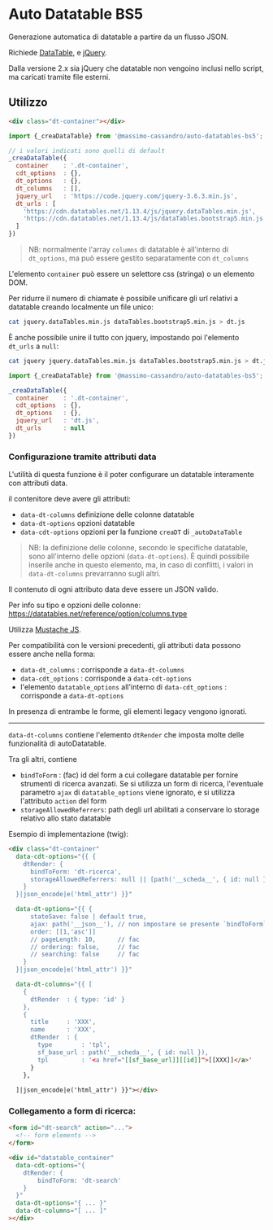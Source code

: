 # Auto Datatable BS5

Generazione automatica di datatable a partire da un flusso JSON.

Richiede [DataTable](https://datatables.net/), e [jQuery](https://jquery.com/).

Dalla versione 2.x sia jQuery che datatable non vengoino inclusi nello script, ma caricati tramite file esterni.

## Utilizzo
```html
<div class="dt-container"></div>
```

```js
import {_creaDataTable} from '@massimo-cassandro/auto-datatables-bs5';

// i valori indicati sono quelli di default
_creaDataTable({
  container    : '.dt-container',
  cdt_options  : {},
  dt_options   : {},
  dt_columns   : [],
  jquery_url   : 'https://code.jquery.com/jquery-3.6.3.min.js',
  dt_urls : [
    'https://cdn.datatables.net/1.13.4/js/jquery.dataTables.min.js', 
    'https://cdn.datatables.net/1.13.4/js/dataTables.bootstrap5.min.js'
  ]
})
```
> NB: normalmente l'array `columns` di datatable è all'interno di `dt_options`, ma può essere gestito separatamente con `dt_columns`

L'elemento `container` può essere un selettore css (stringa) o un elemento DOM.

Per ridurre il numero di chiamate è possibile unificare gli url relativi a datatable creando localmente un file unico:

```bash
cat jquery.dataTables.min.js dataTables.bootstrap5.min.js > dt.js
```

È anche possibile unire il tutto con jquery, impostando poi l'elemento `dt_urls` a `null`:

```bash
cat jquery jquery.dataTables.min.js dataTables.bootstrap5.min.js > dt.js
```

```js
import {_creaDataTable} from '@massimo-cassandro/auto-datatables-bs5';

_creaDataTable({
  container    : '.dt-container',
  cdt_options  : {},
  dt_options   : {},
  jquery_url   : 'dt.js',
  dt_urls      : null
})
```


### Configurazione tramite attributi data

L'utilità di questa funzione è il poter configurare un datatable interamente con attributi data.

il contenitore deve avere gli attributi:

* `data-dt-columns`   definizione delle colonne datatable
* `data-dt-options`   opzioni datatable
* `data-cdt-options`  opzioni per la funzione `creaDT` di `_autoDataTable`

> NB: la definizione delle colonne, secondo le specifiche datatable, sono all'interno delle opzioni (`data-dt-options`). È quindi possibile inserile anche in questo elemento, ma, in caso di conflitti, i valori in `data-dt-columns` prevarranno sugli altri.

Il contenuto di ogni attributo data deve essere un JSON valido.

Per info su tipo e opzioni delle colonne: <https://datatables.net/reference/option/columns.type>

Utilizza [Mustache JS](https://github.com/janl/mustache.js/).


Per compatibilità con le versioni precedenti, gli attributi data possono essere anche nella forma:

* `data-dt_columns`  : corrisponde a `data-dt-columns`
* `data-cdt_options` : corrisponde a `data-cdt-options`
* l'elemento `datatable_options` all'interno di `data-cdt_options` : corrisponde a `data-dt-options`

In presenza di entrambe le forme, gli elementi legacy vengono ignorati.

***

`data-dt-columns` contiene l'elemento `dtRender` che imposta molte delle funzionalità di autoDatatable.

Tra gli altri, contiene

- `bindToForm` : (fac) id del form a cui collegare datatable per fornire strumenti di ricerca avanzati. Se si utilizza un form di ricerca, l'eventuale parametro `ajax` di `datatable_options` viene ignorato, e si utilizza l'attributo `action` del form
- `storageAllowedReferrers`: path degli url abilitati a conservare lo storage relativo allo stato datatable

Esempio di implementazione (twig):

```html
<div class="dt-container"
  data-cdt-options="{{ {
    dtRender: {
      bindToForm: 'dt-ricerca',
      storageAllowedReferrers: null || [path('__scheda__', { id: null })]
    }
  }|json_encode|e('html_attr') }}" 

  data-dt-options="{{ {
      stateSave: false | default true,
      ajax: path('__json__'), // non impostare se presente `bindToForm`
      order: [[1,'asc']]
      // pageLength: 10,      // fac
      // ordering: false,     // fac
      // searching: false     // fac
    }
  }|json_encode|e('html_attr') }}" 

  data-dt-columns="{{ [
    {
      dtRender  : { type: 'id' }
    },
    {
      title     : 'XXX',
      name      : 'XXX',
      dtRender  : {
        type        : 'tpl',
        sf_base_url : path('__scheda__', { id: null }),
        tpl         : '<a href="[[sf_base_url]][[id]]">[[XXX]]</a>'
      }
    },
  
  ]|json_encode|e('html_attr') }}"></div>
```

### Collegamento a form di ricerca:

```html
<form id="dt-search" action="..."> 
  <!-- form elements -->
</form>

<div id="datatable_container"
  data-cdt-options="{ 
    dtRender: {
        bindToForm: 'dt-search'
    }
  }"
  data-dt-options="{ ... }"
  data-dt-columns="[ ... ]"
></div>
```
